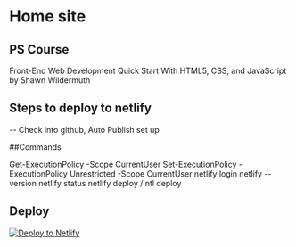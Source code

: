 # Home site

## PS Course
Front-End Web Development Quick Start With HTML5, CSS, and JavaScript by Shawn Wildermuth

## Steps to deploy to netlify
-- Check into github, Auto Publish set up


##Commands


Get-ExecutionPolicy -Scope CurrentUser
Set-ExecutionPolicy -ExecutionPolicy Unrestricted -Scope CurrentUser
netlify login
netlify --version
netlify status
netlify deploy  / ntl deploy


## Deploy
[![Deploy to Netlify](https://www.netlify.com/img/deploy/button.svg)](https://app.netlify.com/start/deploy?repository=https://github.com/ammanath/master-site)

